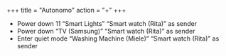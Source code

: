 +++
title = "Autonomo"
action = "+"
+++

<ul class="progression subtitled">
<li class="delete-open">
    Power down 11 “Smart Lights”
    <span class="subtitle">“Smart watch (Rita)” as sender</span>
</li>
<li class="share-open">
    Power down “TV (Samsung)”
    <span class="subtitle">“Smart watch (Rita)” as sender</span>
</li>
<li>
    Enter quiet mode “Washing Machine (Miele)”
    <span class="subtitle">“Smart watch (Rita)” as sender</span>
</li>
</ul>
